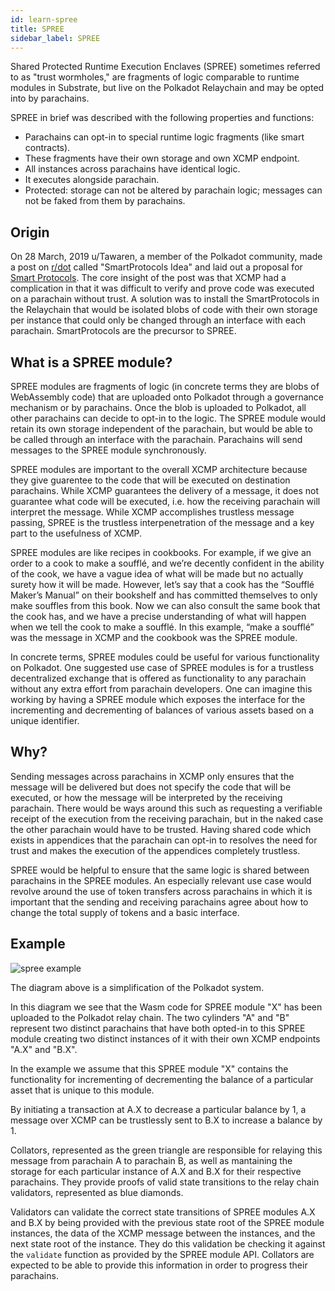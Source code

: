 ```yaml
---
id: learn-spree
title: SPREE
sidebar_label: SPREE
---
```


Shared Protected Runtime Execution Enclaves (SPREE) sometimes referred to as "trust wormholes," are fragments of logic
comparable to runtime modules in Substrate, but live on the Polkadot Relaychain and may be opted into by parachains.

SPREE in brief was described with the following properties and functions:

- Parachains can opt-in to special runtime logic fragments (like smart contracts).
- These fragments have their own storage and own XCMP endpoint.
- All instances across parachains have identical logic.
- It executes alongside parachain.
- Protected: storage can not be altered by parachain logic; messages can not be faked from them by parachains.

## Origin

On 28 March, 2019 u/Tawaren, a member of the Polkadot community, made a post on [r/dot][polkadot reddit] called
"SmartProtocols Idea" and laid out a proposal for [Smart Protocols][smart protocols reddit post]. The core insight
of the post was that XCMP had a complication in that it was difficult to verify and prove code was executed on a parachain
without trust. A solution was to install the SmartProtocols in the Relaychain that would be isolated blobs of code
with their own storage per instance that could only be changed through an interface with each parachain. SmartProtocols
are the precursor to SPREE.

## What is a SPREE module?

SPREE modules are fragments of logic (in concrete terms they are blobs of WebAssembly code) that are uploaded onto
Polkadot through a governance mechanism or by parachains. Once the blob is uploaded to Polkadot, all other parachains
can decide to opt-in to the logic. The SPREE module would retain its own storage independent of the parachain, but would
be able to be called through an interface with the parachain. Parachains will send messages to the SPREE module synchronously.

SPREE modules are important to the overall XCMP architecture because they give guarentee to the code that will be
executed on destination parachains. While XCMP guarantees the delivery of a message, it does not guarantee what code
will be executed, i.e. how the receiving parachain will interpret the message. While XCMP accomplishes trustless message
passing, SPREE is the trustless interpenetration of the message and a key part to the usefulness of XCMP.

SPREE modules are like recipes in cookbooks. For example, if we give an order to a cook to make a soufflé, and we’re
decently confident in the ability of the cook, we have a vague idea of what will be made but no actually surety how it 
will be made. However, let’s say that a cook has the “Soufflé Maker’s Manual” on their bookshelf and has committed
themselves to only make souffles from this book. Now we can also consult the same book that the cook has, and we have a
precise understanding of what will happen when we tell the cook to make a soufflé. In this example, “make a soufflé” was
the message in XCMP and the cookbook was the SPREE module.

In concrete terms, SPREE modules could be useful for various functionality on Polkadot. One suggested use case of SPREE
modules is for a trustless decentralized exchange that is offered as functionality to any parachain without any extra
effort from parachain developers. One can imagine this working by having a SPREE module which exposes the interface for
the incrementing and decrementing of balances of various assets based on a unique identifier.

## Why?

Sending messages across parachains in XCMP only ensures that the message will be delivered but does not specify the code
that will be executed, or how the message will be interpreted by the receiving parachain. There would be ways around
this such as requesting a verifiable receipt of the execution from the receiving parachain, but in the naked case the
other parachain would have to be trusted. Having shared code which exists in appendices that the parachain can opt-in to
resolves the need for trust and makes the execution of the appendices completely trustless.

SPREE would be helpful to ensure that the same logic is shared between parachains in the SPREE modules. An especially
relevant use case would revolve around the use of token transfers across parachains in which it is important that the
sending and receiving parachains agree about how to change the total supply of tokens and a basic interface.

## Example

![spree example](assets/SPREE/spree_module.png)

The diagram above is a simplification of the Polkadot system.

In this diagram we see that the Wasm code for SPREE module "X" has been uploaded to the Polkadot relay chain. The two
cylinders "A" and "B" represent two distinct parachains that have both opted-in to this SPREE module creating two
distinct instances of it with their own XCMP endpoints "A.X" and "B.X".

In the example we assume that this SPREE module "X" contains the functionality for incrementing of decrementing the
balance of a particular asset that is unique to this module.

By initiating a transaction at A.X to decrease a particular balance by 1, a message over XCMP can be trustlessly
sent to B.X to increase a balance by 1.

Collators, represented as the green triangle are responsible for relaying this message from parachain A to parachain
B, as well as mantaining the storage for each particular instance of A.X and B.X for their respective parachains. They
provide proofs of valid state transitions to the relay chain validators, represented as blue diamonds.

Validators can validate the correct state transitions of SPREE modules A.X and B.X by being provided with the previous
state root of the SPREE module instances, the data of the XCMP message between the instances, and the next state root
of the instance. They do this validation be checking it against the `validate` function as provided by the SPREE module
API. Collators are expected to be able to provide this information in order to progress their parachains.

[polkadot reddit]: https://www.reddit.com/r/dot/
[smart protocols reddit post]: https://www.reddit.com/r/dot/comments/b6kljn/smartprotocols_idea/

